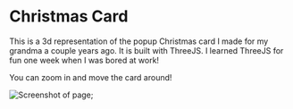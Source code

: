 # Christmas Card

This is a 3d representation of the popup Christmas card I made for my grandma a couple years ago. It is built with ThreeJS. I learned ThreeJS for fun one week when I was bored at work! 

You can zoom in and move the card around!

![Screenshot of page]("/img/screenshot.png");